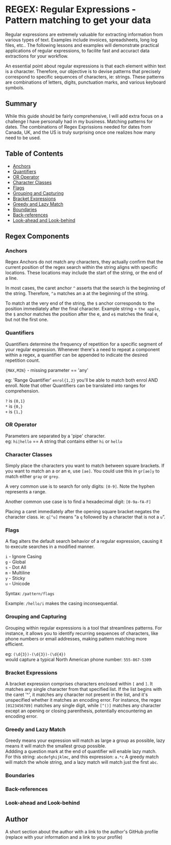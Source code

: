 
# REGEX: Regular Expressions - Pattern matching to get your data

Regular expressions are extremely valuable for extracting information from various types of text.  Examples include invoices, spreadsheets, long log files, etc.. The following lessons and examples will demonstrate practical applications of regular expressions, to facilite fast and accuract data extractions for your workflow.

An essential point about regular expressions is that each element within text is a character. Therefore, our objective is to devise patterns that precisely correspond to specific sequences of characters, ie: strings. These patterns are combinations of letters, digits, punctuation marks, and various keyboard symbols.

## Summary

While this guide should be fairly comprehensive, I will add extra focus on a challenge I have personally had in my business.  Matching patterns for dates.  The combinations of Regex Exprissions needed for dates from Canada, UK, and the US is truly surprising once one realizes how many need to be used.

## Table of Contents

- [Anchors](#anchors)
- [Quantifiers](#quantifiers)
- [OR Operator](#or-operator)
- [Character Classes](#character-classes)
- [Flags](#flags)
- [Grouping and Capturing](#grouping-and-capturing)
- [Bracket Expressions](#bracket-expressions)
- [Greedy and Lazy Match](#greedy-and-lazy-match)
- [Boundaries](#boundaries)
- [Back-references](#back-references)
- [Look-ahead and Look-behind](#look-ahead-and-look-behind)

## Regex Components

### Anchors

Regex Anchors do not match any characters, they actually confirm that the current position of the regex search within the string aligns with specific locations. These locations may include the start of the string, or the end of a line.

In most cases, the caret anchor `^` asserts that the search is the beginning of the string. Therefore, `^a` matches an a at the beginning of the string.

To match at the very end of the string, the `$` anchor corresponds to the position immediately after the final character.  Example string = `the apple`, the `$` anchor matches the position after the e, and `e$` matches the final e, but not the first one.

### Quantifiers

Quantifiers determine the frequency of repetition for a specific segment of your regular expression. Whenever there's a need to repeat a component within a regex, a quantifier can be appended to indicate the desired repetition count.<br>

`{MAX,MIN}` - missing parameter == 'any'

eg: 'Range Quantifier' `enrol{1,2}` you'll be able to match both enrol AND enroll.
Note that other Quantifiers can be translated into ranges for comprehension.

`?` is `{0,1}`<br>
`*` is `{0,}`<br>
`+` is `{1,}`

### OR Operator

Parameters are separated by a 'pipe' character. <br>
eg: `hi|hello` == A string that contains either `hi` or `hello`

### Character Classes

Simply place the characters you want to match between square brackets. If you want to match an a or an e, use `[ae]`. You could use this in `gr[ae]y` to match either `gray` or `grey`.

A very common use is to search for only digits: `[0-9]`.  Note the hyphen represents a range.

Another common use case is to find a hexadecimal digit: `[0-9a-fA-F]`

Placing a caret immediately after the opening square bracket negates the character class.  ie: `q[^u]` means “a `q` followed by a character that is not a `u`”.

### Flags

A flag alters the default search behavior of a regular expression, causing it to execute searches in a modified manner.

`i`	- Ignore Casing <br>
`g`	- Global <br>
`s`	- Dot All <br>
`m`	- Multiline <br>
`y`	- Sticky <br>
`u`	- Unicode <br>

Syntax: `/pattern/flags`

Example: `/hello/i` makes the casing inconsequential.

### Grouping and Capturing

Grouping within regular expressions is a tool that streamlines patterns. For instance, it allows you to identify recurring sequences of characters, like phone numbers or email addresses, making pattern matching more efficient.

eg: `(\d{3})-(\d{3})-(\d{4})`<br>
would capture a typical North American phone number: `555-867-5309`


### Bracket Expressions

A bracket expression comprises characters enclosed within `[` and `]`. It matches any single character from that specified list. If the list begins with the caret '^', it matches any character not present in the list, and it's unspecified whether it matches an encoding error. For instance, the regex `[0123456789]` matches any single digit, while `[^()]` matches any character except an opening or closing parenthesis, potentially encountering an encoding error.

### Greedy and Lazy Match

Greedy means your expression will match as large a group as possible, lazy means it will match the smallest group possible. <br>
Addding a question mark at the end of quantifier will enable lazy match.
<br>
For this string: `abcdefghijklmc`, and this expression: `a.*c`
A greedy match will match the whole string, and a lazy match will match just the first `abc`.

### Boundaries



### Back-references

### Look-ahead and Look-behind

## Author

A short section about the author with a link to the author's GitHub profile (replace with your information and a link to your profile)
